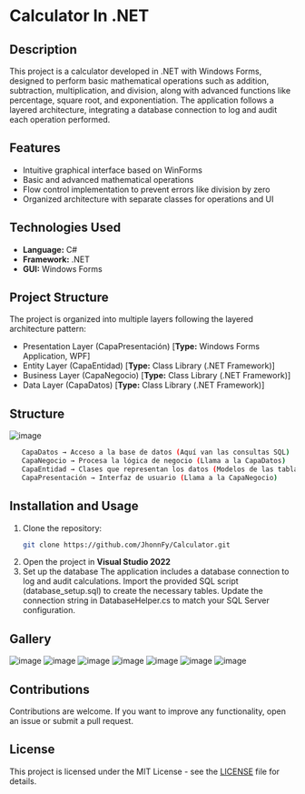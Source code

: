 # Calculator In .NET  

## Description  
This project is a calculator developed in .NET with Windows Forms, designed to perform basic mathematical operations such as addition, subtraction, multiplication, and division, along with advanced functions like percentage, square root, and exponentiation. The application follows a layered architecture, integrating a database connection to log and audit each operation performed.

## Features  
- Intuitive graphical interface based on WinForms  
- Basic and advanced mathematical operations  
- Flow control implementation to prevent errors like division by zero  
- Organized architecture with separate classes for operations and UI  
## Technologies Used  
- **Language:** C#  
- **Framework:** .NET  
- **GUI:** Windows Forms

## Project Structure
The project is organized into multiple layers following the layered architecture pattern:
- Presentation Layer (CapaPresentación) [**Type:** Windows Forms Application, WPF]
- Entity Layer (CapaEntidad) [**Type:** Class Library (.NET Framework)]
- Business Layer (CapaNegocio) [**Type:** Class Library (.NET Framework)]
- Data Layer (CapaDatos) [**Type:** Class Library (.NET Framework)]
## Structure
  ![image](https://github.com/user-attachments/assets/55436d66-c5ca-4b38-a412-f69aee2fe1f3)
  
```sh
   CapaDatos → Acceso a la base de datos (Aquí van las consultas SQL)
   CapaNegocio → Procesa la lógica de negocio (Llama a la CapaDatos)
   CapaEntidad → Clases que representan los datos (Modelos de las tablas)
   CapaPresentación → Interfaz de usuario (Llama a la CapaNegocio)
```

## Installation and Usage  
1. Clone the repository:  
   ```sh
   git clone https://github.com/JhonnFy/Calculator.git
   ```  
2. Open the project in **Visual Studio 2022**  
3. Set up the database
The application includes a database connection to log and audit calculations.
Import the provided SQL script (database_setup.sql) to create the necessary tables.
Update the connection string in DatabaseHelper.cs to match your SQL Server configuration.

## Gallery
![image](https://github.com/user-attachments/assets/57d86495-6499-45f6-a9b3-5ad8a90b5755)
![image](https://github.com/user-attachments/assets/b9fe2199-5d5e-403a-acce-48dc20c25d69)
![image](https://github.com/user-attachments/assets/04a83b34-02d2-40a4-8a1c-c161a820e122)
![image](https://github.com/user-attachments/assets/08c7e37a-a423-4a69-8cc1-dbadfb3137f1)
![image](https://github.com/user-attachments/assets/02001d72-ffca-4b69-a649-f4e6194f12f5)
![image](https://github.com/user-attachments/assets/776152e9-afba-4856-975f-2591550a9db9)
![image](https://github.com/user-attachments/assets/5cfe4daa-3c46-4cfc-9ce0-ef69f8cd27de)






## Contributions  
Contributions are welcome. If you want to improve any functionality, open an issue or submit a pull request.  

## License
This project is licensed under the MIT License - see the [LICENSE](LICENSE) file for details.
